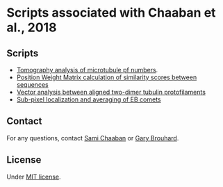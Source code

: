 # Scripts associated with Chaaban et al., 2018


## Scripts

- [Tomography analysis of microtubule pf numbers](./Tomography).
- [Position Weight Matrix calculation of similarity scores between sequences](./PWM2Chimera)
- [Vector analysis between aligned two-dimer tubulin protofilaments](./Tubulin_Vectors)
- [Sub-pixel localization and averaging of EB comets](./EB_comet)

## Contact

For any questions, contact [Sami Chaaban](mailto:sami.chaaban@mail.mcgill.ca) or [Gary Brouhard](mailto:gary.brouhard@mcgill.ca).

## License

Under [MIT license](LICENSE.md).
